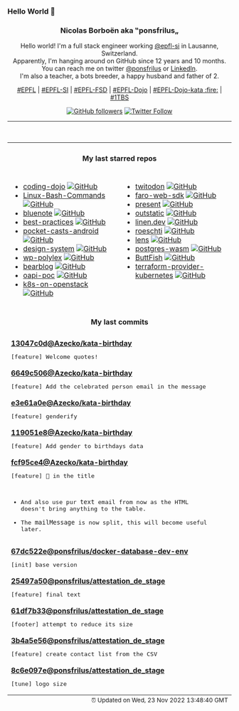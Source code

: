### Hello World 👋

<p align="center">
  <!-- use https://avatars.githubusercontent.com/u/176002?v=4 for your default github picture 
  <img src="https://raw.githubusercontent.com/ponsfrilus/ponsfrilus/master/img/ponsfrilus.png" title="Nicolas Borboën aka ‟ponsfrilus„" alt="Nicolas Borboën aka ‟ponsfrilus„" /> -->
  <h3 align="center">
    Nicolas Borboën aka ‟ponsfrilus„
  </h3>
  <p align="center">
    Hello world! I'm a full stack engineer working <a href="https://github.com/epfl-si">@epfl-si</a> in Lausanne, Switzerland.
    <br />Apparently, I'm hanging around on GitHub since 12 years and 10 months.
    <br />You can reach me on twitter <a href="https://twitter.com/ponsfrilus">@ponsfrilus</a> or <a href="http://linkedin.com/in/nicolasborboen">LinkedIn</a>.
    <br />I'm also a teacher, a bots breeder, a happy husband and father of 2.
  </p>
  <p align="center">
    <a href="https://www.epfl.ch">#EPFL</a> | 
    <a href="https://github.com/epfl-si/">#EPFL-SI</a> | 
    <a href="https://github.com/epfl-fsd">#EPFL-FSD</a> | 
    <a href="https://github.com/topics/epfl-dojo">#EPFL-Dojo</a> | 
    <a href="https://github.com/topics/epfl-dojo-kata">#EPFL-Dojo-kata :fire:</a> | 
    <a href="https://en.wikipedia.org/wiki/Indentation_style#Variant:_1TBS_(OTBS)">#1TBS</a>
  </p>
  <p align="center">
    <a href="https://github.com/ponsfrilus"><img alt="GitHub followers" src="https://img.shields.io/github/followers/ponsfrilus?label=Follow%20me%20on%20github&style=social"></a>
    <a href="https://twitter.com/ponsfrilus"><img alt="Twitter Follow" src="https://img.shields.io/twitter/follow/ponsfrilus?label=follow%20me%20on%20twitter&style=social"></a>
  </p>
  </p><hr><table align="center">
<tr>
<td colspan="2" align="center"><h4>My last starred repos</h4></td>
</tr>
<tr>
<td valign="top">
<ul>
<li>
<a href="https://github.com/javascriptdezero/coding-dojo" title="Exercices en Français pour apprendre le JavaScript (javascriptdezero.com)" target="_blank">coding-dojo</a>&nbsp;<a href="https://github.com/javascriptdezero/coding-dojo" title="Exercices en Français pour apprendre le JavaScript (javascriptdezero.com)" target="_blank"><img src="https://img.shields.io/github/stars/javascriptdezero/coding-dojo?style=social" alt="GitHub"></a>
</li>
<li>
<a href="https://github.com/trinib/Linux-Bash-Commands" title=":godmode: Ultimate list of Linux bash commands, cheatsheet and resources" target="_blank">Linux-Bash-Commands</a>&nbsp;<a href="https://github.com/trinib/Linux-Bash-Commands" title=":godmode: Ultimate list of Linux bash commands, cheatsheet and resources" target="_blank"><img src="https://img.shields.io/github/stars/trinib/Linux-Bash-Commands?style=social" alt="GitHub"></a>
</li>
<li>
<a href="https://github.com/xentenza/bluenote" title="Data visualization of Blue Note Records from 1939 to 2007." target="_blank">bluenote</a>&nbsp;<a href="https://github.com/xentenza/bluenote" title="Data visualization of Blue Note Records from 1939 to 2007." target="_blank"><img src="https://img.shields.io/github/stars/xentenza/bluenote?style=social" alt="GitHub"></a>
</li>
<li>
<a href="https://github.com/cnumr/best-practices" title="115 Web Ecodesign Best Practices" target="_blank">best-practices</a>&nbsp;<a href="https://github.com/cnumr/best-practices" title="115 Web Ecodesign Best Practices" target="_blank"><img src="https://img.shields.io/github/stars/cnumr/best-practices?style=social" alt="GitHub"></a>
</li>
<li>
<a href="https://github.com/Automattic/pocket-casts-android" title="Pocket Casts Android 🎧" target="_blank">pocket-casts-android</a>&nbsp;<a href="https://github.com/Automattic/pocket-casts-android" title="Pocket Casts Android 🎧" target="_blank"><img src="https://img.shields.io/github/stars/Automattic/pocket-casts-android?style=social" alt="GitHub"></a>
</li>
<li>
<a href="https://github.com/swisspost/design-system" title="The Swiss Post Design System pattern library for a consistent and accessible user experience across the web platform." target="_blank">design-system</a>&nbsp;<a href="https://github.com/swisspost/design-system" title="The Swiss Post Design System pattern library for a consistent and accessible user experience across the web platform." target="_blank"><img src="https://img.shields.io/github/stars/swisspost/design-system?style=social" alt="GitHub"></a>
</li>
<li>
<a href="https://github.com/epfl-si/wp-polylex" title="Manage and serve the list of EPFL lexes" target="_blank">wp-polylex</a>&nbsp;<a href="https://github.com/epfl-si/wp-polylex" title="Manage and serve the list of EPFL lexes" target="_blank"><img src="https://img.shields.io/github/stars/epfl-si/wp-polylex?style=social" alt="GitHub"></a>
</li>
<li>
<a href="https://github.com/HermanMartinus/bearblog" title="Free, no-nonsense, super fast blogging." target="_blank">bearblog</a>&nbsp;<a href="https://github.com/HermanMartinus/bearblog" title="Free, no-nonsense, super fast blogging." target="_blank"><img src="https://img.shields.io/github/stars/HermanMartinus/bearblog?style=social" alt="GitHub"></a>
</li>
<li>
<a href="https://github.com/camptocamp/oapi-poc" title="OGC API & STAC - Proof of Concept" target="_blank">oapi-poc</a>&nbsp;<a href="https://github.com/camptocamp/oapi-poc" title="OGC API & STAC - Proof of Concept" target="_blank"><img src="https://img.shields.io/github/stars/camptocamp/oapi-poc?style=social" alt="GitHub"></a>
</li>
<li>
<a href="https://github.com/infraly/k8s-on-openstack" title="An opinionated way to deploy a Kubernetes cluster on top of an OpenStack cloud." target="_blank">k8s-on-openstack</a>&nbsp;<a href="https://github.com/infraly/k8s-on-openstack" title="An opinionated way to deploy a Kubernetes cluster on top of an OpenStack cloud." target="_blank"><img src="https://img.shields.io/github/stars/infraly/k8s-on-openstack?style=social" alt="GitHub"></a>
</li>
</ul>
<img width="450" height="1" /></td>
<td valign="top">
<ul>
<li>
<a href="https://github.com/diddledani/twitodon" title="Twitter to Mastodon account mapping service to aid migration away from Twitter without losing all your followed friends" target="_blank">twitodon</a>&nbsp;<a href="https://github.com/diddledani/twitodon" title="Twitter to Mastodon account mapping service to aid migration away from Twitter without losing all your followed friends" target="_blank"><img src="https://img.shields.io/github/stars/diddledani/twitodon?style=social" alt="GitHub"></a>
</li>
<li>
<a href="https://github.com/grafana/faro-web-sdk" title="The Grafana Faro Web SDK, part of the Grafana Faro project, is a highly configurable web SDK for real user monitoring (RUM) that instruments browser frontend applications to capture observability signals. Frontend telemetry can then be correlated with backend and infrastructure data for full-stack observability." target="_blank">faro-web-sdk</a>&nbsp;<a href="https://github.com/grafana/faro-web-sdk" title="The Grafana Faro Web SDK, part of the Grafana Faro project, is a highly configurable web SDK for real user monitoring (RUM) that instruments browser frontend applications to capture observability signals. Frontend telemetry can then be correlated with backend and infrastructure data for full-stack observability." target="_blank"><img src="https://img.shields.io/github/stars/grafana/faro-web-sdk?style=social" alt="GitHub"></a>
</li>
<li>
<a href="https://github.com/vinayak-mehta/present" title="A terminal-based presentation tool with colors and effects." target="_blank">present</a>&nbsp;<a href="https://github.com/vinayak-mehta/present" title="A terminal-based presentation tool with colors and effects." target="_blank"><img src="https://img.shields.io/github/stars/vinayak-mehta/present?style=social" alt="GitHub"></a>
</li>
<li>
<a href="https://github.com/avitorio/outstatic" title="Outstatic - A static CMS for Next.js" target="_blank">outstatic</a>&nbsp;<a href="https://github.com/avitorio/outstatic" title="Outstatic - A static CMS for Next.js" target="_blank"><img src="https://img.shields.io/github/stars/avitorio/outstatic?style=social" alt="GitHub"></a>
</li>
<li>
<a href="https://github.com/Linen-dev/linen.dev" title="Google-searchable Slack alternative for Communities" target="_blank">linen.dev</a>&nbsp;<a href="https://github.com/Linen-dev/linen.dev" title="Google-searchable Slack alternative for Communities" target="_blank"><img src="https://img.shields.io/github/stars/Linen-dev/linen.dev?style=social" alt="GitHub"></a>
</li>
<li>
<a href="https://github.com/Georg-code/roeschti" title="Rust programming, in Swissgerman" target="_blank">roeschti</a>&nbsp;<a href="https://github.com/Georg-code/roeschti" title="Rust programming, in Swissgerman" target="_blank"><img src="https://img.shields.io/github/stars/Georg-code/roeschti?style=social" alt="GitHub"></a>
</li>
<li>
<a href="https://github.com/lensapp/lens" title="Lens - The way the world runs Kubernetes" target="_blank">lens</a>&nbsp;<a href="https://github.com/lensapp/lens" title="Lens - The way the world runs Kubernetes" target="_blank"><img src="https://img.shields.io/github/stars/lensapp/lens?style=social" alt="GitHub"></a>
</li>
<li>
<a href="https://github.com/snaplet/postgres-wasm" title="A PostgresQL server running in your browser" target="_blank">postgres-wasm</a>&nbsp;<a href="https://github.com/snaplet/postgres-wasm" title="A PostgresQL server running in your browser" target="_blank"><img src="https://img.shields.io/github/stars/snaplet/postgres-wasm?style=social" alt="GitHub"></a>
</li>
<li>
<a href="https://github.com/RonSijm/ButtFish" title="Effortlessly transmitting Morse Code of chess moves to your butthole 💝" target="_blank">ButtFish</a>&nbsp;<a href="https://github.com/RonSijm/ButtFish" title="Effortlessly transmitting Morse Code of chess moves to your butthole 💝" target="_blank"><img src="https://img.shields.io/github/stars/RonSijm/ButtFish?style=social" alt="GitHub"></a>
</li>
<li>
<a href="https://github.com/hashicorp/terraform-provider-kubernetes" title="Terraform Kubernetes provider" target="_blank">terraform-provider-kubernetes</a>&nbsp;<a href="https://github.com/hashicorp/terraform-provider-kubernetes" title="Terraform Kubernetes provider" target="_blank"><img src="https://img.shields.io/github/stars/hashicorp/terraform-provider-kubernetes?style=social" alt="GitHub"></a>
</li>
</ul>
<img width="450" height="1" /></td>
</tr>
<tr>
<td colspan="2" align="center"><h4>My last commits</h4></td>
</tr>
<tr>
        <td colspan="2">
          <div><strong><a href="https://api.github.com/repos/Azecko/kata-birthday/commits/13047c0defa4780f839dee8a3afcd56ca4d0762f" title="2022-11-09T13:27:10.000+01:00" target="_blank">13047c0d</a><a href="https://github.com/Azecko">@Azecko</a><a href="https://github.com/Azecko/kata-birthday" title="Kata-birthday from @epfl-dojo">/kata-birthday</a></strong></div>
          <pre>[feature] Welcome quotes!</pre>
        </td>
        </tr><tr>
        <td colspan="2">
          <div><strong><a href="https://api.github.com/repos/Azecko/kata-birthday/commits/6649c50692c3df1c65cb013308816ae3c34f0c82" title="2022-11-09T12:56:21.000+01:00" target="_blank">6649c506</a><a href="https://github.com/Azecko">@Azecko</a><a href="https://github.com/Azecko/kata-birthday" title="Kata-birthday from @epfl-dojo">/kata-birthday</a></strong></div>
          <pre>[feature] Add the celebrated person email in the message</pre>
        </td>
        </tr><tr>
        <td colspan="2">
          <div><strong><a href="https://api.github.com/repos/Azecko/kata-birthday/commits/e3e61a0ea21ed407503894b2d825435cb1b4318a" title="2022-11-09T12:49:41.000+01:00" target="_blank">e3e61a0e</a><a href="https://github.com/Azecko">@Azecko</a><a href="https://github.com/Azecko/kata-birthday" title="Kata-birthday from @epfl-dojo">/kata-birthday</a></strong></div>
          <pre>[feature] genderify</pre>
        </td>
        </tr><tr>
        <td colspan="2">
          <div><strong><a href="https://api.github.com/repos/Azecko/kata-birthday/commits/119051e8500fa16699f85a0e21baf68a455395db" title="2022-11-09T12:45:05.000+01:00" target="_blank">119051e8</a><a href="https://github.com/Azecko">@Azecko</a><a href="https://github.com/Azecko/kata-birthday" title="Kata-birthday from @epfl-dojo">/kata-birthday</a></strong></div>
          <pre>[feature] Add gender to birthdays data</pre>
        </td>
        </tr><tr>
        <td colspan="2">
          <div><strong><a href="https://api.github.com/repos/Azecko/kata-birthday/commits/fcf95ce461da025d261eaa712bb7cf1c1b56c9cc" title="2022-11-09T12:42:24.000+01:00" target="_blank">fcf95ce4</a><a href="https://github.com/Azecko">@Azecko</a><a href="https://github.com/Azecko/kata-birthday" title="Kata-birthday from @epfl-dojo">/kata-birthday</a></strong></div>
          <pre>[feature] 🎂 in the title

* And also use pur `text` email from now as the HTML doesn't bring 
anything to the table.
* The `mailMessage` is now split, this will become useful later.</pre>
        </td>
        </tr><tr>
        <td colspan="2">
          <div><strong><a href="https://api.github.com/repos/ponsfrilus/docker-database-dev-env/commits/67dc522eddb81c1194f0ef65f730f8babefb235a" title="2022-11-08T12:29:29.000+01:00" target="_blank">67dc522e</a><a href="https://github.com/ponsfrilus">@ponsfrilus</a><a href="https://github.com/ponsfrilus/docker-database-dev-env" title="DDDE — Docker Database Development Environment">/docker-database-dev-env</a></strong></div>
          <pre>[init] base version</pre>
        </td>
        </tr><tr>
        <td colspan="2">
          <div><strong><a href="https://api.github.com/repos/ponsfrilus/attestation_de_stage/commits/25497a50b5be801b248127473f03050b278197ff" title="2022-10-27T09:30:13.000+02:00" target="_blank">25497a50</a><a href="https://github.com/ponsfrilus">@ponsfrilus</a><a href="https://github.com/ponsfrilus/attestation_de_stage" title="null">/attestation_de_stage</a></strong></div>
          <pre>[feature] final text</pre>
        </td>
        </tr><tr>
        <td colspan="2">
          <div><strong><a href="https://api.github.com/repos/ponsfrilus/attestation_de_stage/commits/61df7b3346a0f2c5055aaa8c30af80dfbe8bc253" title="2022-10-27T09:29:56.000+02:00" target="_blank">61df7b33</a><a href="https://github.com/ponsfrilus">@ponsfrilus</a><a href="https://github.com/ponsfrilus/attestation_de_stage" title="null">/attestation_de_stage</a></strong></div>
          <pre>[footer] attempt to reduce its size</pre>
        </td>
        </tr><tr>
        <td colspan="2">
          <div><strong><a href="https://api.github.com/repos/ponsfrilus/attestation_de_stage/commits/3b4a5e56473a8729c9f3dfd6576cdd928f84cd6c" title="2022-10-25T10:34:06.000+02:00" target="_blank">3b4a5e56</a><a href="https://github.com/ponsfrilus">@ponsfrilus</a><a href="https://github.com/ponsfrilus/attestation_de_stage" title="null">/attestation_de_stage</a></strong></div>
          <pre>[feature] create contact list from the CSV</pre>
        </td>
        </tr><tr>
        <td colspan="2">
          <div><strong><a href="https://api.github.com/repos/ponsfrilus/attestation_de_stage/commits/8c6e097eb252d4e157895c026e10184e587bfee4" title="2022-10-24T18:40:05.000+02:00" target="_blank">8c6e097e</a><a href="https://github.com/ponsfrilus">@ponsfrilus</a><a href="https://github.com/ponsfrilus/attestation_de_stage" title="null">/attestation_de_stage</a></strong></div>
          <pre>[tune] logo size</pre>
        </td>
        </tr><tfoot>
<tr>
<td colspan="2" align="right">
<img width="900" height="1" />
<small>⏰ Updated on Wed, 23 Nov 2022 13:48:40 GMT</small>
</td>
</tr>
</tfoot>
<br />
</table>
